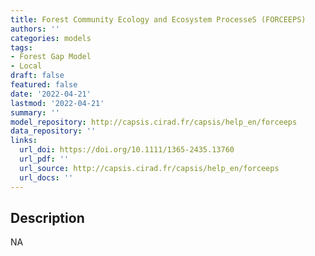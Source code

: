 ```yaml
---
title: Forest Community Ecology and Ecosystem ProcesseS (FORCEEPS)
authors: ''
categories: models
tags:
- Forest Gap Model
- Local
draft: false
featured: false
date: '2022-04-21'
lastmod: '2022-04-21'
summary: ''
model_repository: http://capsis.cirad.fr/capsis/help_en/forceeps
data_repository: ''
links:
  url_doi: https://doi.org/10.1111/1365-2435.13760
  url_pdf: ''
  url_source: http://capsis.cirad.fr/capsis/help_en/forceeps
  url_docs: ''
---
```


## Description

NA

